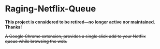 # Raging-Netflix-Queue

**This project is considered to be retired—no longer active nor maintained. Thanks!**

~~A Google Chrome extension, provides a single click add to your Netflix queue while browsing the web.~~
